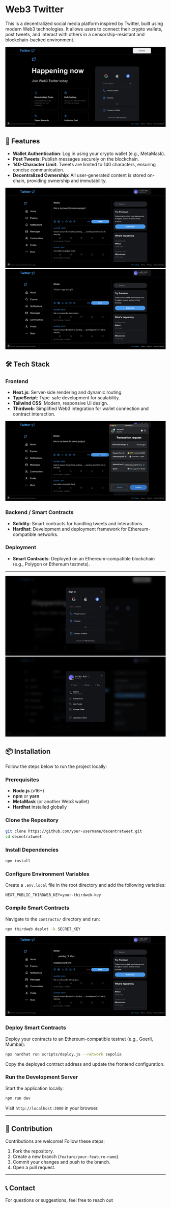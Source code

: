 
# Web3 Twitter

This is a decentralized social media platform inspired by Twitter, built using modern Web3 technologies. It allows users to connect their crypto wallets, post tweets, and interact with others in a censorship-resistant and blockchain-backed environment.

![Landing Page](./readme_images/Landing.png)

## 🚀 Features

- **Wallet Authentication**: Log in using your crypto wallet (e.g., MetaMask).
- **Post Tweets**: Publish messages securely on the blockchain.
- **140-Character Limit**: Tweets are limited to 140 characters, ensuring concise communication.
- **Decentralized Ownership**: All user-generated content is stored on-chain, providing ownership and immutability.

![Twitter](./readme_images/Twitter.png)
![Tweet posted](./readme_images/TweetPosted.png)

## 🛠️ Tech Stack

### Frontend
- **Next.js**: Server-side rendering and dynamic routing.
- **TypeScript**: Type-safe development for scalability.
- **Tailwind CSS**: Modern, responsive UI design.
- **Thirdweb**: Simplified Web3 integration for wallet connection and contract interaction.

![Approve Transactions](./readme_images/ApproveTransaction.png)

### Backend / Smart Contracts
- **Solidity**: Smart contracts for handling tweets and interactions.
- **Hardhat**: Development and deployment framework for Ethereum-compatible networks.

### Deployment
- **Smart Contracts**: Deployed on an Ethereum-compatible blockchain (e.g., Polygon or Ethereum testnets).

---

![Wallet Integration](./readme_images/WalletIntegration.png)
![Wallet Integration](./readme_images/WalletIntegration1.png)

## 📦 Installation

Follow the steps below to run the project locally:

### Prerequisites
- **Node.js** (v16+)
- **npm** or **yarn**
- **MetaMask** (or another Web3 wallet)
- **Hardhat** installed globally

### Clone the Repository
```bash
git clone https://github.com/your-username/decentratweet.git
cd decentratweet
```

### Install Dependencies
```bash
npm install
```

### Configure Environment Variables
Create a `.env.local` file in the root directory and add the following variables:
```env
NEXT_PUBLIC_THIRDWEB_KEY=your-thirdweb-key
```

### Compile Smart Contracts
Navigate to the `contracts/` directory and run:
```bash
npx thirdweb deplot -k SECRET_KEY
```
![Word Limit](./readme_images/WordLimit.png)

### Deploy Smart Contracts
Deploy your contracts to an Ethereum-compatible testnet (e.g., Goerli, Mumbai):
```bash
npx hardhat run scripts/deploy.js --network sepolia
```
Copy the deployed contract address and update the frontend configuration.

### Run the Development Server
Start the application locally:
```bash
npm run dev
```
Visit `http://localhost:3000` in your browser.

---

## 🤝 Contribution

Contributions are welcome! Follow these steps:

1. Fork the repository.
2. Create a new branch (`feature/your-feature-name`).
3. Commit your changes and push to the branch.
4. Open a pull request.

---


## 📞 Contact

For questions or suggestions, feel free to reach out
